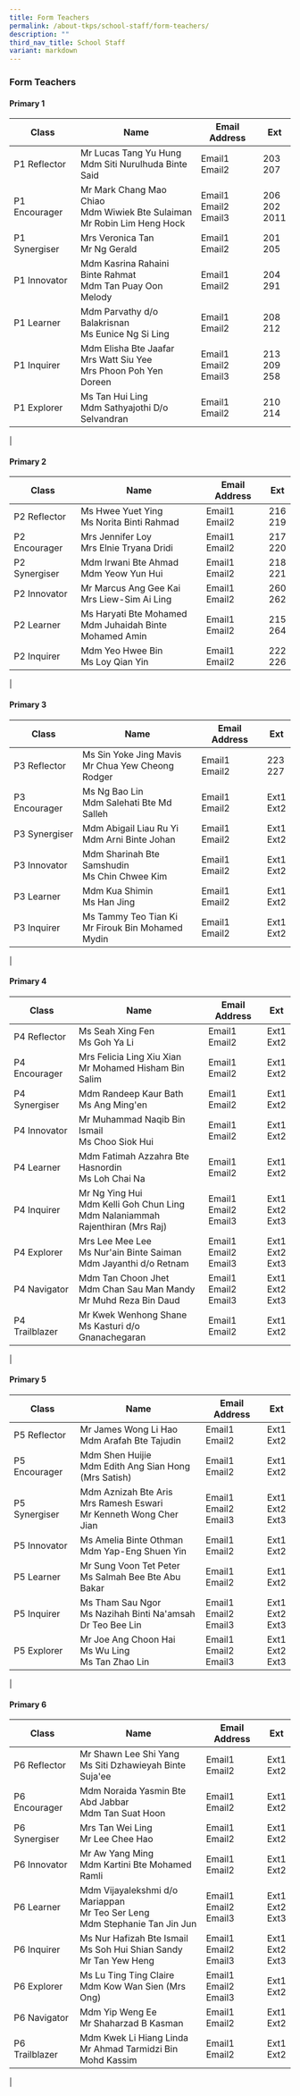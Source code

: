 ```yaml
---
title: Form Teachers
permalink: /about-tkps/school-staff/form-teachers/
description: ""
third_nav_title: School Staff
variant: markdown
---
```

### **Form Teachers**
#### **Primary 1**

| Class | Name | Email Address | Ext |
|---|---|---|---|
| P1 Reflector | Mr Lucas Tang Yu Hung<br>Mdm Siti Nurulhuda Binte Said   | Email1<br>Email2 | 203<br>207
| P1 Encourager | Mr Mark Chang Mao Chiao<br>Mdm Wiwiek Bte Sulaiman<br>Mr Robin Lim Heng Hock | Email1<br>Email2<br>Email3 | 206<br>202<br>2011
| P1 Synergiser | Mrs Veronica Tan<br>Mr Ng Gerald | Email1<br>Email2 | 201<br>205
| P1 Innovator | Mdm Kasrina Rahaini Binte Rahmat<br>Mdm Tan Puay Oon Melody | Email1<br>Email2 | 204<br>291
| P1 Learner | Mdm Parvathy d/o Balakrisnan<br>Ms Eunice Ng Si Ling | Email1<br>Email2 | 208<br>212
| P1 Inquirer | Mdm Elisha Bte Jaafar<br>Mrs Watt Siu Yee <br>Mrs Phoon Poh Yen Doreen | Email1<br>Email2<br>Email3 | 213<br>209<br>258
| P1 Explorer | Ms Tan Hui Ling<br>Mdm Sathyajothi D/o Selvandran | Email1<br>Email2 | 210<br>214
|


#### **Primary 2**

| Class | Name | Email Address | Ext |
|---|---|---|---|
| P2 Reflector | Ms Hwee Yuet Ying<br>Ms Norita Binti Rahmad | Email1<br>Email2 | 216<br>219
| P2 Encourager | Mrs Jennifer Loy<br>Mrs Elnie Tryana Dridi | Email1<br>Email2 | 217<br>220
| P2 Synergiser | Mdm Irwani Bte Ahmad<br>Mdm Yeow Yun Hui  | Email1<br>Email2 | 218<br>221
| P2 Innovator | Mr Marcus Ang Gee Kai<br>Mrs Liew-Sim Ai Ling | Email1<br>Email2 | 260<br>262
| P2 Learner | Ms Haryati Bte Mohamed<br>Mdm Juhaidah Binte Mohamed Amin | Email1<br>Email2 | 215<br>264
| P2 Inquirer | Mdm Yeo Hwee Bin<br>Ms Loy Qian Yin | Email1<br>Email2 | 222<br>226
|


#### **Primary 3**

| Class | Name | Email Address | Ext |
|---|---|---|---|
| P3 Reflector | Ms Sin Yoke Jing Mavis<br>Mr Chua Yew Cheong Rodger | Email1<br>Email2 | 223<br>227
| P3 Encourager | Ms Ng Bao Lin<br>Mdm Salehati Bte Md Salleh | Email1<br>Email2 | Ext1<br>Ext2
| P3 Synergiser | Mdm Abigail Liau Ru Yi<br>Mdm Arni Binte Johan | Email1<br>Email2 | Ext1<br>Ext2
| P3 Innovator | Mdm Sharinah Bte Samshudin<br>Ms Chin Chwee Kim | Email1<br>Email2 | Ext1<br>Ext2
| P3 Learner | Mdm Kua Shimin<br>Ms Han Jing  | Email1<br>Email2 | Ext1<br>Ext2
| P3 Inquirer | Ms Tammy Teo Tian Ki<br>Mr Firouk Bin Mohamed Mydin | Email1<br>Email2 | Ext1<br>Ext2
|


#### **Primary 4**

| Class | Name | Email Address | Ext |
|---|---|---|---|
| P4 Reflector | Ms Seah Xing Fen <br>Ms Goh Ya Li | Email1<br>Email2 | Ext1<br>Ext2
| P4 Encourager | Mrs Felicia Ling Xiu Xian<br>Mr Mohamed Hisham Bin Salim | Email1<br>Email2 | Ext1<br>Ext2
| P4 Synergiser | Mdm Randeep Kaur Bath<br>Ms Ang Ming'en | Email1<br>Email2 | Ext1<br>Ext2
| P4 Innovator | Mr Muhammad Naqib Bin Ismail<br>Ms Choo Siok Hui | Email1<br>Email2 | Ext1<br>Ext2
| P4 Learner | Mdm Fatimah Azzahra Bte Hasnordin<br>Ms Loh Chai Na | Email1<br>Email2 | Ext1<br>Ext2
| P4 Inquirer | Mr Ng Ying Hui<br>Mdm Kelli Goh Chun Ling<br>Mdm Nalaniammah Rajenthiran (Mrs Raj) | Email1<br>Email2<br>Email3 | Ext1<br>Ext2<br>Ext3
| P4 Explorer | Mrs Lee Mee Lee<br>Ms Nur'ain Binte Saiman<br>Mdm Jayanthi d/o Retnam | Email1<br>Email2<br>Email3 | Ext1<br>Ext2<br>Ext3
| P4 Navigator | Mdm Tan Choon Jhet<br>Mdm Chan Sau Man Mandy<br>Mr Muhd Reza Bin Daud | Email1<br>Email2<br>Email3 | Ext1<br>Ext2<br>Ext3
| P4 Trailblazer | Mr Kwek Wenhong Shane<br>Ms Kasturi d/o Gnanachegaran | Email1<br>Email2 | Ext1<br>Ext2
|


#### **Primary 5**

| Class | Name | Email Address | Ext |
|---|---|---|---|
| P5 Reflector | Mr James Wong Li Hao<br>Mdm Arafah Bte Tajudin | Email1<br>Email2 | Ext1<br>Ext2
| P5 Encourager | Mdm Shen Huijie<br>Mdm Edith Ang Sian Hong (Mrs Satish) | Email1<br>Email2 | Ext1<br>Ext2
| P5 Synergiser | Mdm Aznizah Bte Aris<br>Mrs Ramesh Eswari<br>Mr Kenneth Wong Cher Jian | Email1<br>Email2<br>Email3 | Ext1<br>Ext2<br>Ext3
| P5 Innovator | Ms Amelia Binte Othman<br>Mdm Yap-Eng Shuen Yin | Email1<br>Email2 | Ext1<br>Ext2
| P5 Learner | Mr Sung Voon Tet Peter<br>Ms Salmah Bee Bte Abu Bakar | Email1<br>Email2 | Ext1<br>Ext2
| P5 Inquirer | Ms Tham Sau Ngor<br>Ms Nazihah Binti Na'amsah<br>Dr Teo Bee Lin | Email1<br>Email2<br>Email3 | Ext1<br>Ext2<br>Ext3
| P5 Explorer | Mr Joe Ang Choon Hai <br>Ms Wu Ling<br>Ms Tan Zhao Lin | Email1<br>Email2<br>Email3 | Ext1<br>Ext2<br>Ext3
|


#### **Primary 6**

| Class | Name | Email Address | Ext |
|---|---|---|---|
| P6 Reflector | Mr Shawn Lee Shi Yang<br>Ms Siti Dzhawieyah Binte Suja'ee | Email1<br>Email2 | Ext1<br>Ext2
| P6 Encourager | Mdm Noraida Yasmin Bte Abd Jabbar<br>Mdm Tan Suat Hoon | Email1<br>Email2 | Ext1<br>Ext2
| P6 Synergiser | Mrs Tan Wei Ling<br>Mr Lee Chee Hao | Email1<br>Email2 | Ext1<br>Ext2
| P6 Innovator | Mr Aw Yang Ming<br>Mdm Kartini Bte Mohamed Ramli | Email1<br>Email2 | Ext1<br>Ext2
| P6 Learner | Mdm Vijayalekshmi d/o Mariappan<br>Mr Teo Ser Leng<br>Mdm Stephanie Tan Jin Jun | Email1<br>Email2<br>Email3 | Ext1<br>Ext2<br>Ext3
| P6 Inquirer | Ms Nur Hafizah Bte Ismail<br>Ms Soh Hui Shian Sandy<br>Mr Tan Yew Heng | Email1<br>Email2<br>Email3 | Ext1<br>Ext2<br>Ext3
| P6 Explorer | Ms Lu Ting Ting Claire<br>Mdm Kow Wan Sien (Mrs Ong) | Email1<br>Email2<br>Email3 | Ext1<br>Ext2
| P6 Navigator | Mdm Yip Weng Ee<br>Mr Shaharzad B Kasman | Email1<br>Email2 | Ext1<br>Ext2
| P6 Trailblazer | Mdm Kwek Li Hiang Linda<br>Mr Ahmad Tarmidzi Bin Mohd Kassim | Email1<br>Email2 | Ext1<br>Ext2
|